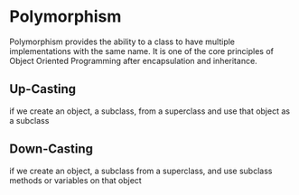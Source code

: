# Polymorphism
Polymorphism provides the ability to a class to have multiple implementations with the same name. It is one of the core principles of Object Oriented Programming after encapsulation and inheritance.

## Up-Casting
if we create an object, a subclass, from a superclass and use that object as a subclass

## Down-Casting
if we create an object, a subclass from a superclass, and use subclass methods or variables on that object